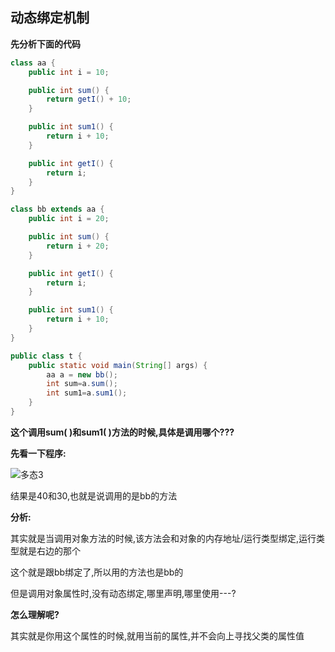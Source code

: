 ## 动态绑定机制

**先分析下面的代码**

```java
class aa {
    public int i = 10;

    public int sum() {
        return getI() + 10;
    }

    public int sum1() {
        return i + 10;
    }

    public int getI() {
        return i;
    }
}

class bb extends aa {
    public int i = 20;

    public int sum() {
        return i + 20;
    }

    public int getI() {
        return i;
    }

    public int sum1() {
        return i + 10;
    }
}

public class t {
    public static void main(String[] args) {
        aa a = new bb();
        int sum=a.sum();
        int sum1=a.sum1();
    }
}
```

**这个调用sum( )和sum1( )方法的时候,具体是调用哪个???**

**先看一下程序:**



![多态3](D:\Java学习\Java\多态\多态3.PNG)



结果是40和30,也就是说调用的是bb的方法



**分析:**

其实就是当调用对象方法的时候,该方法会和对象的内存地址/运行类型绑定,运行类型就是右边的那个

这个就是跟bb绑定了,所以用的方法也是bb的

但是调用对象属性时,没有动态绑定,哪里声明,哪里使用---?

**怎么理解呢?**

其实就是你用这个属性的时候,就用当前的属性,并不会向上寻找父类的属性值

